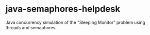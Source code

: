 # java-semaphores-helpdesk
Java concurrency simulation of the "Sleeping Monitor" problem using threads and semaphores.
